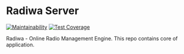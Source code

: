 # Radiwa Server

[![Maintainability](https://api.codeclimate.com/v1/badges/94b7f1ad528e571adbc9/maintainability)](https://codeclimate.com/github/radiwa/radiwa-server/maintainability)
[![Test Coverage](https://api.codeclimate.com/v1/badges/94b7f1ad528e571adbc9/test_coverage)](https://codeclimate.com/github/radiwa/radiwa-server/test_coverage)

Radiwa - Online Radio Management Engine. This repo contains core of application.
